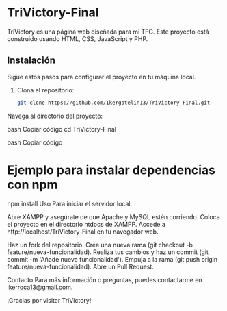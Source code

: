 # TriVictory-Final

TriVictory es una página web diseñada para mi TFG. Este proyecto está construido usando  HTML, CSS, JavaScript y PHP.

## Instalación

Sigue estos pasos para configurar el proyecto en tu máquina local.

1. Clona el repositorio:

   ```bash
   git clone https://github.com/Ikergotelin13/TriVictory-Final.git
Navega al directorio del proyecto:

bash
Copiar código
cd TriVictory-Final

bash
Copiar código
# Ejemplo para instalar dependencias con npm
npm install
Uso
Para iniciar el servidor local:

Abre XAMPP y asegúrate de que Apache y MySQL estén corriendo.
Coloca el proyecto en el directorio htdocs de XAMPP.
Accede a http://localhost/TriVictory-Final en tu navegador web.


Haz un fork del repositorio.
Crea una nueva rama (git checkout -b feature/nueva-funcionalidad).
Realiza tus cambios y haz un commit (git commit -m 'Añade nueva funcionalidad').
Empuja a la rama (git push origin feature/nueva-funcionalidad).
Abre un Pull Request.

Contacto
Para más información o preguntas, puedes contactarme en ikerroca13@gmail.com.

¡Gracias por visitar TriVictory!

 
 
